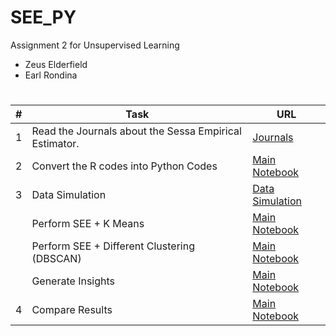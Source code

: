 # SEE_PY
Assignment 2 for Unsupervised Learning
- Zeus Elderfield
- Earl Rondina

#

| # | Task                                                   | URL                                        |
|---|--------------------------------------------------------|--------------------------------------------|
| 1 | Read the Journals about the Sessa Empirical Estimator. | [Journals](./pdf)                          |
| 2 | Convert the R codes into Python Codes                  | [Main Notebook](./src/main.ipynb)              |
| 3 | Data Simulation                                        | [Data Simulation](./src/data-simulation.R) |
|   | Perform SEE + K Means                                  | [Main Notebook](./src/main.ipynb)          |
|   | Perform SEE + Different Clustering (DBSCAN)            | [Main Notebook](./src/main.ipynb)          |
|   | Generate Insights                                      | [Main Notebook](./src/main.ipynb)          |
| 4 | Compare Results                                        | [Main Notebook](./src/main.ipynb)          |